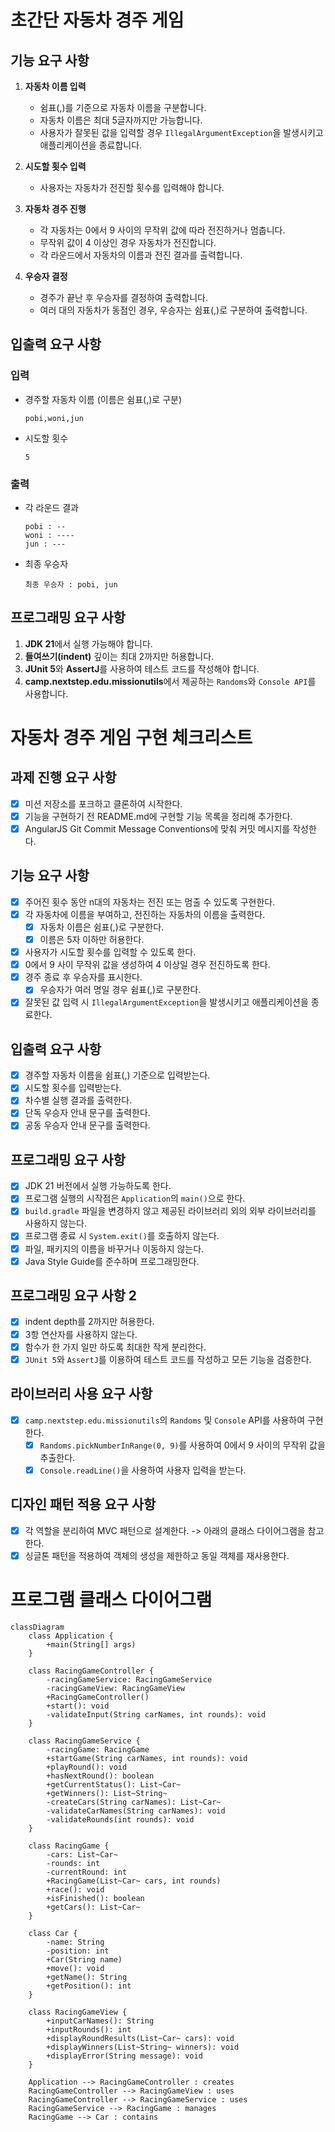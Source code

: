 # 초간단 자동차 경주 게임

## 기능 요구 사항
1. **자동차 이름 입력**
   - 쉼표(,)를 기준으로 자동차 이름을 구분합니다.
   - 자동차 이름은 최대 5글자까지만 가능합니다.
   - 사용자가 잘못된 값을 입력할 경우 `IllegalArgumentException`을 발생시키고 애플리케이션을 종료합니다.

2. **시도할 횟수 입력**
   - 사용자는 자동차가 전진할 횟수를 입력해야 합니다.

3. **자동차 경주 진행**
   - 각 자동차는 0에서 9 사이의 무작위 값에 따라 전진하거나 멈춥니다.
   - 무작위 값이 4 이상인 경우 자동차가 전진합니다.
   - 각 라운드에서 자동차의 이름과 전진 결과를 출력합니다.

4. **우승자 결정**
   - 경주가 끝난 후 우승자를 결정하여 출력합니다.
   - 여러 대의 자동차가 동점인 경우, 우승자는 쉼표(,)로 구분하여 출력합니다.

## 입출력 요구 사항
### 입력
- 경주할 자동차 이름 (이름은 쉼표(,)로 구분)
    ```
    pobi,woni,jun
    ```
- 시도할 횟수
    ```
    5
    ```

### 출력
- 각 라운드 결과
    ```
    pobi : --
    woni : ----
    jun : ---
    ```
- 최종 우승자
    ```
    최종 우승자 : pobi, jun
    ```

## 프로그래밍 요구 사항
1. **JDK 21**에서 실행 가능해야 합니다.
2. **들여쓰기(indent)** 깊이는 최대 2까지만 허용합니다.
3. **JUnit 5**와 **AssertJ**를 사용하여 테스트 코드를 작성해야 합니다.
4. **camp.nextstep.edu.missionutils**에서 제공하는 `Randoms`와 `Console API`를 사용합니다.


# 자동차 경주 게임 구현 체크리스트

## 과제 진행 요구 사항
- [x] 미션 저장소를 포크하고 클론하여 시작한다.
- [x] 기능을 구현하기 전 README.md에 구현할 기능 목록을 정리해 추가한다.
- [x] AngularJS Git Commit Message Conventions에 맞춰 커밋 메시지를 작성한다.

## 기능 요구 사항
- [x] 주어진 횟수 동안 n대의 자동차는 전진 또는 멈출 수 있도록 구현한다.
- [x] 각 자동차에 이름을 부여하고, 전진하는 자동차의 이름을 출력한다.
  - [x] 자동차 이름은 쉼표(,)로 구분한다.
  - [x] 이름은 5자 이하만 허용한다.
- [x] 사용자가 시도할 횟수를 입력할 수 있도록 한다.
- [x] 0에서 9 사이 무작위 값을 생성하여 4 이상일 경우 전진하도록 한다.
- [x] 경주 종료 후 우승자를 표시한다.
  - [x] 우승자가 여러 명일 경우 쉼표(,)로 구분한다.
- [x] 잘못된 값 입력 시 `IllegalArgumentException`을 발생시키고 애플리케이션을 종료한다.

## 입출력 요구 사항
- [x] 경주할 자동차 이름을 쉼표(,) 기준으로 입력받는다.
- [x] 시도할 횟수를 입력받는다.
- [x] 차수별 실행 결과를 출력한다.
- [x] 단독 우승자 안내 문구를 출력한다.
- [x] 공동 우승자 안내 문구를 출력한다.

## 프로그래밍 요구 사항
- [x] JDK 21 버전에서 실행 가능하도록 한다.
- [x] 프로그램 실행의 시작점은 `Application`의 `main()`으로 한다.
- [x] `build.gradle` 파일을 변경하지 않고 제공된 라이브러리 외의 외부 라이브러리를 사용하지 않는다.
- [x] 프로그램 종료 시 `System.exit()`를 호출하지 않는다.
- [x] 파일, 패키지의 이름을 바꾸거나 이동하지 않는다.
- [x] Java Style Guide를 준수하며 프로그래밍한다.

## 프로그래밍 요구 사항 2
- [x] indent depth를 2까지만 허용한다.
- [x] 3항 연산자를 사용하지 않는다.
- [x] 함수가 한 가지 일만 하도록 최대한 작게 분리한다.
- [x] `JUnit 5`와 `AssertJ`를 이용하여 테스트 코드를 작성하고 모든 기능을 검증한다.

## 라이브러리 사용 요구 사항
- [x] `camp.nextstep.edu.missionutils`의 `Randoms` 및 `Console` API를 사용하여 구현한다.
  - [x] `Randoms.pickNumberInRange(0, 9)`를 사용하여 0에서 9 사이의 무작위 값을 추출한다.
  - [x] `Console.readLine()`을 사용하여 사용자 입력을 받는다.

## 디자인 패턴 적용 요구 사항
- [x] 각 역할을 분리하여 MVC 패턴으로 설계한다. -> 아래의 클래스 다이어그램을 참고한다.
- [x] 싱글톤 패턴을 적용하여 객체의 생성을 제한하고 동일 객체를 재사용한다.

# 프로그램 클래스 다이어그램
```mermaid
classDiagram
    class Application {
        +main(String[] args)
    }

    class RacingGameController {
        -racingGameService: RacingGameService
        -racingGameView: RacingGameView
        +RacingGameController()
        +start(): void
        -validateInput(String carNames, int rounds): void
    }

    class RacingGameService {
        -racingGame: RacingGame
        +startGame(String carNames, int rounds): void
        +playRound(): void
        +hasNextRound(): boolean
        +getCurrentStatus(): List~Car~
        +getWinners(): List~String~
        -createCars(String carNames): List~Car~
        -validateCarNames(String carNames): void
        -validateRounds(int rounds): void
    }

    class RacingGame {
        -cars: List~Car~
        -rounds: int
        -currentRound: int
        +RacingGame(List~Car~ cars, int rounds)
        +race(): void
        +isFinished(): boolean
        +getCars(): List~Car~
    }

    class Car {
        -name: String
        -position: int
        +Car(String name)
        +move(): void
        +getName(): String
        +getPosition(): int
    }

    class RacingGameView {
        +inputCarNames(): String
        +inputRounds(): int
        +displayRoundResults(List~Car~ cars): void
        +displayWinners(List~String~ winners): void
        +displayError(String message): void
    }

    Application --> RacingGameController : creates
    RacingGameController --> RacingGameView : uses
    RacingGameController --> RacingGameService : uses
    RacingGameService --> RacingGame : manages
    RacingGame --> Car : contains
```